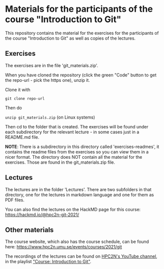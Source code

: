 # Materials for the participants of the course "Introduction to Git"

This repository contains the material for the exercises for the participants of the course "Introduction to Git" as well as copies of the lectures.

## Exercises

The exercises are in the file 'git_materials.zip'. 

When you have cloned the repository (click the green "Code" button to get the repo-url - pick the https one), unzip it. 

Clone it with 

`git clone repo-url`

Then do 

`unzip git_materials.zip` (on Linux systems) 

Then cd to the folder that is created. The exercises will be found under each subdirectory for the relevant lecture - in some cases just in a README.md file. 

**NOTE**: There is a subdirectory in this directory called 'exercises-readmes', it contains the readme files from the exercises so you can view them in a nicer format. The directory does NOT contain all the material for the exercises. Those are found in the git_materials.zip file. 

## Lectures 

The lectures are in the folder 'Lectures'. There are two subfolders in that directory, one for the lectures in markdown language and one for them as PDF files. 

You can also find the lectures on the HackMD page for this course: https://hackmd.io/@hpc2n-git-2021/

## Other materials 

The course website, which also has the course schedule, can be found here: https://www.hpc2n.umu.se/events/courses/2021/git

The recordings of the lectures can be found on [HPC2N's YouTube channel](https://www.youtube.com/user/HPC2N), in the playlist ["Course: Introduction to Git"](https://www.youtube.com/watch?v=Bj_sv9qqRsc&list=PL6jMHLEmPVLw935ifGPa0IeF26Do-JIH2).

